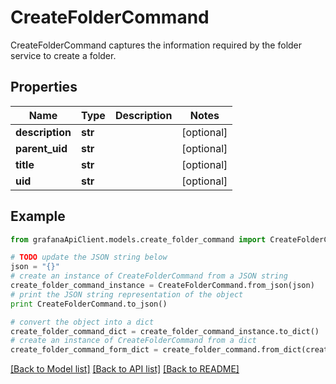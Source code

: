 # CreateFolderCommand

CreateFolderCommand captures the information required by the folder service to create a folder.

## Properties
Name | Type | Description | Notes
------------ | ------------- | ------------- | -------------
**description** | **str** |  | [optional] 
**parent_uid** | **str** |  | [optional] 
**title** | **str** |  | [optional] 
**uid** | **str** |  | [optional] 

## Example

```python
from grafanaApiClient.models.create_folder_command import CreateFolderCommand

# TODO update the JSON string below
json = "{}"
# create an instance of CreateFolderCommand from a JSON string
create_folder_command_instance = CreateFolderCommand.from_json(json)
# print the JSON string representation of the object
print CreateFolderCommand.to_json()

# convert the object into a dict
create_folder_command_dict = create_folder_command_instance.to_dict()
# create an instance of CreateFolderCommand from a dict
create_folder_command_form_dict = create_folder_command.from_dict(create_folder_command_dict)
```
[[Back to Model list]](../README.md#documentation-for-models) [[Back to API list]](../README.md#documentation-for-api-endpoints) [[Back to README]](../README.md)


